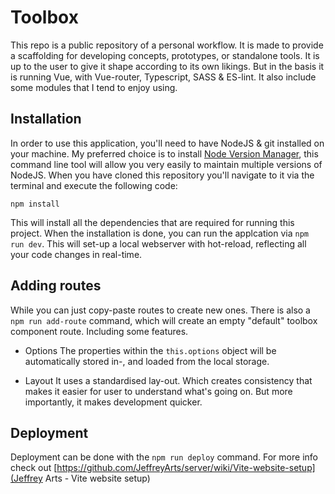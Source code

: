 # Toolbox

This repo is a public repository of a personal workflow. It is made to provide a scaffolding for developing concepts, prototypes, or standalone tools. It is up to the user to give it shape according to its own likings. But in the basis it is running Vue, with Vue-router, Typescript, SASS & ES-lint. It also include some modules that I tend to enjoy using.

## Installation

In order to use this application, you'll need to have NodeJS & git installed on your machine. My preferred choice is to install [Node Version Manager](https://github.com/nvm-sh/nvm), this command line tool will allow you very easily to maintain multiple versions of NodeJS. When you have cloned this repository you'll navigate to it via the terminal and execute the following code:
```
npm install
```

This will install all the dependencies that are required for running this project. When the installation is done, you can run the applcation via `npm run dev`. This will set-up a local webserver with hot-reload, reflecting all your code changes in real-time.


## Adding routes

While you can just copy-paste routes to create new ones. There is also a `npm run add-route` command, which will create an empty "default" toolbox component route. Including some features.

- Options
The properties within the `this.options` object will be automatically stored in-, and loaded from the local storage. 

- Layout
It uses a standardised lay-out. Which creates consistency that makes it easier for user to understand what's going on. But more importantly, it makes development quicker.


## Deployment

Deployment can be done with the `npm run deploy` command. For more info check out [https://github.com/JeffreyArts/server/wiki/Vite-website-setup](Jeffrey Arts - Vite website setup)